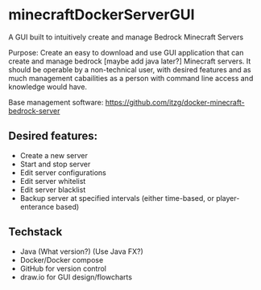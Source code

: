 # minecraftDockerServerGUI
A GUI built to intuitively create and manage Bedrock Minecraft Servers

Purpose: Create an easy to download and use GUI application that can create and manage bedrock [maybe add java later?] Minecraft servers. It should be operable by a non-technical user, with desired features and as much management cabailities as a person with command line access and knowledge would have.

Base management software: https://github.com/itzg/docker-minecraft-bedrock-server

## Desired features:
- Create a new server
- Start and stop server
- Edit server configurations
- Edit server whitelist
- Edit server blacklist
- Backup server at specified intervals (either time-based, or player-enterance based)


## Techstack
- Java (What version?) (Use Java FX?)
- Docker/Docker compose
- GitHub for version control
- draw.io for GUI design/flowcharts

